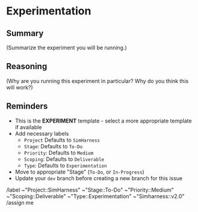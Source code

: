 # Experimentation

## Summary

(Summarize the experiment you will be running.)

## Reasoning

(Why are you running this experiment in particular? Why do you think this will work?)

## Reminders
- This is the **EXPERIMENT** template - select a more appropriate template if available
- Add necessary labels
    - `Project` Defaults to `SimHarness`
    - `Stage`: Defaults to `To-Do`
    - `Priority`: Defaults to `Medium`
    - `Scoping`: Defaults to `Deliverable`
    - `Type`: Defaults to `Experimentation`
- Move to appropriate "Stage" (`To-Do`, or `In-Progress`)
- Update your `dev` branch before creating a new branch for this issue

/label ~"Project::SimHarness" ~"Stage::To-Do" ~"Priority::Medium" ~"Scoping::Deliverable" ~"Type::Experimentation" ~"Simharness::v2.0"
/assign me

